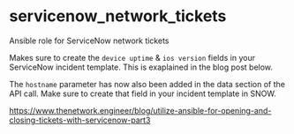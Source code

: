 # servicenow_network_tickets
Ansible role for ServiceNow network tickets


Makes sure to create the `device uptime` & `ios version` fields in your ServiceNow incident template.
 This is exaplained in the blog post below.

The `hostname` parameter has now also been added in the data section of the API call. Make sure to create that field in your incident template in SNOW.

https://www.thenetwork.engineer/blog/utilize-ansible-for-opening-and-closing-tickets-with-servicenow-part3
